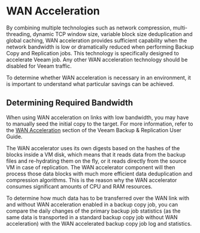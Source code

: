 <!--- This was last Changed 03-05-17 by PS --->
# WAN Acceleration

By combining multiple technologies such as network compression, multi-threading, dynamic TCP window size,
variable block size deduplication and global caching, WAN acceleration provides sufficient capability when the network bandwidth is low or dramatically reduced when performing Backup Copy and Replication jobs. This technology is specifically designed to accelerate Veeam job. Any other WAN acceleration technology should be disabled for Veeam traffic.

To determine whether WAN acceleration is necessary in an environment, it is important to understand what particular savings can be achieved.

## Determining Required Bandwidth

When using WAN acceleration on links with low bandwidth, you may have to manually seed the initial copy to the target. For more information, refer to the [WAN Acceleration](https://helpcenter.veeam.com/archive/backup/95/vsphere/wan_acceleration.html) section of the Veeam Backup & Replication User Guide.

The WAN accelerator uses its own digests based on the hashes of the blocks inside a VM disk, which means that it reads data from the backup files and re-hydrating them on the fly, or it reads directly from the source VM in case of replication. The WAN accelerator
component will then process those data blocks with much more efficient data deduplication and compression algorithms. This is the reason why the WAN
accelerator consumes significant amounts of CPU and RAM resources.

To determine how much data has to be transferred over the WAN link with and without WAN acceleration enabled in a backup copy job, you can compare
the daily changes of the primary backup job statistics (as the same data is transported in a standard backup copy job without WAN acceleration)
with the WAN accelerated backup copy job log and statistics.

